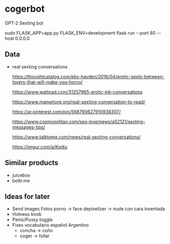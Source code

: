 # cogerbot
GPT-2 Sexting bot

sudo FLASK_APP=app.py FLASK_ENV=development flask run --port 80 --host 0.0.0.0


## Data
- real sexting conversations

	https://thoughtcatalog.com/eko-hayden/2016/04/erotic-sexts-between-lovers-that-will-make-you-horny/

	https://www.wattpad.com/31257965-erotic-kik-conversations

	https://www.manwhore.org/real-sexting-conversation-to-read/

	https://ar.pinterest.com/pin/568790627910938307/

	https://www.cosmopolitan.com/sex-love/news/a52121/sexting-messages-tips/

	https://www.talktome.com/news/real-sexting-conversations/

	https://imgur.com/a/Kqdiu

## Similar products
- juicebox
- bottr.me

## Ideas for later

- Send images
	Fotos porno -> face depixelizer -> nude con cara inventada
- Hotness knob
- Penis/Pussy toggle
- Fixes vocabulario español Argentino
	- concha -> coño
	- coger -> follar